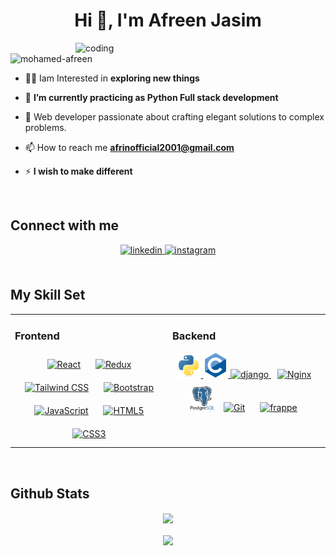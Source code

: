 <h1 align="center">Hi 👋, I'm Afreen Jasim</h1> 

<img align="right" alt="coding" width="400" src="https://user-images.githubusercontent.com/74038190/238353480-219bcc70-f5dc-466b-9a60-29653d8e8433.gif">

<p align="left"> <img src="https://komarev.com/ghpvc/?username=mohamed-afreen&label=Profile%20views&color=0e75b6&style=flat" alt="mohamed-afreen" /> </p>

- 👨‍💻 Iam Interested in **exploring new things**

- 🔭 **I’m currently practicing as Python Full stack development**

- 💬 Web developer passionate about crafting elegant solutions to complex problems.

- 📫 How to reach me **afrinofficial2001@gmail.com**

- ⚡ **I wish to make different**
  
<br/>  

## Connect with me  
<div align="center">
<a href="https://linkedin.com/in/mohamed afreen jasim" target="_blank">
<img src=https://img.shields.io/badge/linkedin-%231E77B5.svg?&style=for-the-badge&logo=linkedin&logoColor=white alt=linkedin style="margin-bottom: 5px;" />
</a>
<a href="https://instagram.com/coc.obug" target="_blank">
<img src=https://img.shields.io/badge/instagram-%23000000.svg?&style=for-the-badge&logo=instagram&logoColor=white alt=instagram style="margin-bottom: 5px;" />
</a>
</div>  
  

<br/>  

## My Skill Set  
<table><tr><td valign="top" width="33%">



### Frontend  
<div align="center">  
<a href="https://reactjs.org/" target="_blank"><img style="margin: 10px" src="https://profilinator.rishav.dev/skills-assets/react-original-wordmark.svg" alt="React" height="50" /></a>  
 <a href="https://redux.js.org/" target="_blank"><img style="margin: 10px" src="https://profilinator.rishav.dev/skills-assets/redux-original.svg" alt="Redux" height="50" /></a>
<a href="https://www.tailwindcss.com/" target="_blank"><img style="margin: 10px" src="https://profilinator.rishav.dev/skills-assets/tailwindcss.svg" alt="Tailwind CSS" height="50" /></a>  
<a href="https://getbootstrap.com/docs/3.4/javascript/" target="_blank"><img style="margin: 10px" src="https://profilinator.rishav.dev/skills-assets/bootstrap-plain.svg" alt="Bootstrap" height="50" /></a>  
<a href="https://www.javascript.com/" target="_blank"><img style="margin: 10px" src="https://profilinator.rishav.dev/skills-assets/javascript-original.svg" alt="JavaScript" height="50" /></a>  
<a href="https://en.wikipedia.org/wiki/HTML5" target="_blank"><img style="margin: 10px" src="https://profilinator.rishav.dev/skills-assets/html5-original-wordmark.svg" alt="HTML5" height="50" /></a>  
<a href="https://www.w3schools.com/css/" target="_blank"><img style="margin: 10px" src="https://profilinator.rishav.dev/skills-assets/css3-original-wordmark.svg" alt="CSS3" height="50" /></a>   
</div>

</td><td valign="top" width="33%">



### Backend  
<div align="center">  
<a href="https://www.python.org" target="_blank" rel="noreferrer"> <img src="https://raw.githubusercontent.com/devicons/devicon/master/icons/python/python-original.svg" alt="python" width="40" height="40"/> </a>
<a href="https://www.cprogramming.com/" target="_blank" rel="noreferrer"> <img src="https://raw.githubusercontent.com/devicons/devicon/master/icons/c/c-original.svg" alt="c" width="40" height="40"/> </a>  
<a href="https://www.djangoproject.com/" target="_blank" rel="noreferrer"> <img src="https://cdn.worldvectorlogo.com/logos/django.svg" alt="django" width="40" height="40"/> </a> 
<a href="https://www.nginx.com/" target="_blank"><img style="margin: 10px" src="https://profilinator.rishav.dev/skills-assets/nginx-original.svg" alt="Nginx" height="50" /></a>  
  <br/>
<a href="https://www.postgresql.org" target="_blank" rel="noreferrer"> <img src="https://raw.githubusercontent.com/devicons/devicon/master/icons/postgresql/postgresql-original-wordmark.svg" alt="postgresql" width="40" height="40"/></a>
<a href="https://github.com/" target="_blank"><img style="margin: 10px" src="https://profilinator.rishav.dev/skills-assets/git-scm-icon.svg" alt="Git" height="50" /></a> 
<a href="https://frappeframework.com/" target="_blank" rel="noreferrer" > <img style="margin: 10px" src="https://imgs.search.brave.com/6s2DPk70nHF_Y61b70xil6yOTJDPXpoydEgeh_U7PJw/rs:fit:860:0:0/g:ce/aHR0cHM6Ly9taXJv/Lm1lZGl1bS5jb20v/djIvMSpVdTRVSmo0/NXAwQUYxZVUxUU9f/eFp3LnBuZw" alt="frappe" width="40" height="40" /> </a>
</div>

</td></tr></table>  

<br/>  


## Github Stats  
<div align="center"><img src="https://github-readme-streak-stats.herokuapp.com/?user=mohamed-afreen&theme=vue-dark&hide_border=true" align="center" /></div>  
<br/>
<div align="center"><img src="https://github-readme-stats.vercel.app/api/top-langs/?username=mohamed-afreen&theme=vue-dark&show_icons=true&hide_border=true&layout=compact" align="center" /></div>  
<br/>  
